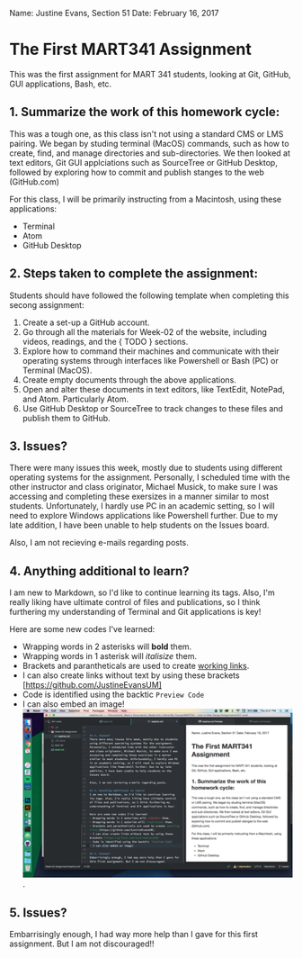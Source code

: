 Name: Justine Evans, Section 51
Date: February 16, 2017

# The First MART341 Assignment
This was the first assignment for MART 341 students, looking at Git, GitHub, GUI applications, Bash, etc.

## 1. Summarize the work of this homework cycle:

This was a tough one, as this class isn't not using a standard CMS or LMS pairing. We began by studing terminal  (MacOS) commands, such as how to create, find, and manage directories and sub-directories. We then looked at text editors, Git GUI applciations such as SourceTree or GitHub Desktop, followed by exploring how to commit and publish stanges to the web (GitHub.com)

For this class, I will be primarily instructing from a Macintosh, using these applications:
- Terminal
- Atom
- GitHub Desktop


## 2. Steps taken to complete the assignment:
Students should have followed the following template when completing this secong assignment:
1. Create a set-up a GitHub account.
2. Go through all the materials for Week-02 of the website, including videos, readings, and the { TODO } sections.
3. Explore how to command their machines and communicate with their operating systems through interfaces like Powershell or Bash (PC) or Terminal (MacOS).
4. Create empty documents through the above applications.
5. Open and alter these documents in text editors, like TextEdit, NotePad, and Atom. Particularly Atom.
6. Use GitHub Desktop or SourceTree to track changes to these files and publish them to GitHub.


## 3. Issues?
There were many issues this week, mostly due to students using different operating systems for the assignment. Personally, I scheduled time with the other instructor and class originator, Michael Musick, to make sure I was accessing and completing these exersizes in a manner similar to most students. Unfortunately, I hardly use PC in an academic setting, so I will need to explore Windows applications like Powershell further. Due to my late addition, I have been unable to help students on the Issues board.

Also, I am not recieving e-mails regarding posts.

## 4. Anything additional to learn?
I am new to Markdown, so I'd like to continue learning its tags. Also, I'm really liking have ultimate control of files and publications, so I think furthering my understanding of Terminal and Git applications is key!

Here are some new codes I've learned:
- Wrapping words in 2 asterisks will **bold** them.
- Wrapping words in 1 asterisk will *italisize* them.
- Brackets and parantheticals are used to create [working links](https://github.com/JustineEvansUM).
- I can also create links without text by using these brackets [https://github.com/JustineEvansUM]
- Code is identified using the backtic `Preview Code`
- I can also embed an image!
![Image of my editor](Week-02-img.png).

## 5. Issues?
Embarrisingly enough, I had way more help than I gave for this first assignment. But I am not discouraged!!
